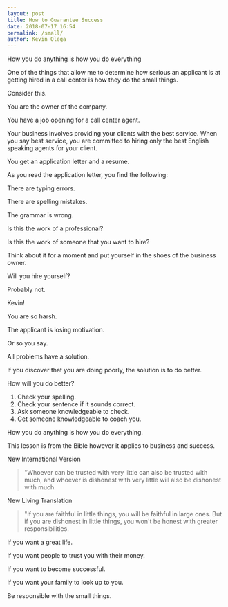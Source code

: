 ```yaml
--- 
layout: post 
title: How to Guarantee Success
date: 2018-07-17 16:54
permalink: /small/ 
author: Kevin Olega 
--- 
```

How you do anything is how you do everything

One of the things that allow me to determine how serious an applicant is at getting hired in a call center is how they do the small things.

Consider this.

You are the owner of the company.

You have a job opening for a call center agent.

Your business involves providing your clients with the best service. When you say best service, you are committed to hiring only the best English speaking agents for your client.

You get an application letter and a resume.

As you read the application letter, you find the following:

There are typing errors.

There are spelling mistakes.

The grammar is wrong.

Is this the work of a professional?

Is this the work of someone that you want to hire?

Think about it for a moment and put yourself in the shoes of the business owner.

Will you hire yourself?

Probably not.

Kevin!

You are so harsh.

The applicant is losing motivation.

Or so you say.

All  problems have a solution.

If you discover that you are doing poorly, the solution is to do better.

How will you do better?

1. Check your spelling.
2. Check your sentence if it sounds correct.
3. Ask someone knowledgeable to check.
4. Get someone knowledgeable to coach you.


How you do anything is how you do everything.

This lesson is from the Bible however it applies to business and success.

New International Version
> "Whoever can be trusted with very little can also be trusted with much, and whoever is dishonest with very little will also be dishonest with much.

New Living Translation
> "If you are faithful in little things, you will be faithful in large ones. But if you are dishonest in little things, you won't be honest with greater responsibilities.

If you want a great life.

If you want people to trust you with their money.

If you want to become successful.
  
If you want your family to look up to you.

Be responsible with the small things.